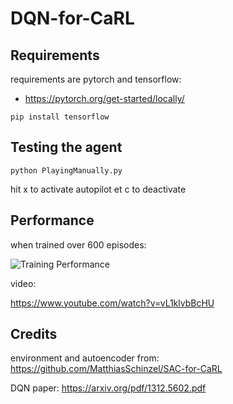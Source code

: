 # DQN-for-CaRL
## Requirements
requirements are pytorch and tensorflow:
- https://pytorch.org/get-started/locally/

``pip install tensorflow``

## Testing the agent
``python PlayingManually.py``

hit x to activate autopilot et c to deactivate
## Performance
when trained over 600 episodes:

![Training Performance](https://i.imgur.com/HUysRrE.png)

video:

https://www.youtube.com/watch?v=vL1klvbBcHU

## Credits
environment and autoencoder from: https://github.com/MatthiasSchinzel/SAC-for-CaRL

DQN paper: https://arxiv.org/pdf/1312.5602.pdf

